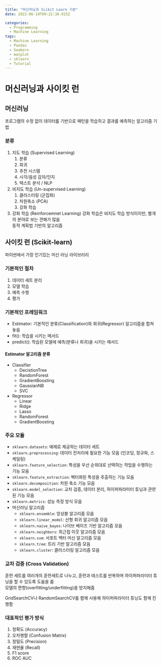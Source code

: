 ```yaml
---
title: "머신러닝과 Scikit Learn 기본"
date: 2022-06-19T09:22:38.015Z

categories:
  - Programming
  - Machine Learning
tags:
  - Machine Learning
  - Pandas
  - Seaborn
  - matplot
  - sklearn
  - Tutorial
---
```



# 머신러닝과 사이킷 런
## 머신러닝
프로그램의 수정 없이 데이터를 기반으로 패턴을 학습하고 결과를 예측하는 알고리즘 기법
### 분류
1. 지도 학습 (Supervised Learning)
   1. 분류
   2. 회귀
   3. 추천 시스템
   4. 시각/음성 감자/인지
   5. 텍스트 분석 / NLP
2. 비지도 학습 (Un-supervised Learning)
   1. 클러스터링 (군집화)
   2. 차원축소 (PCA)
   3. 강화 학습
3. 강화 학습 (Reinforcemnet Learning)
강화 학습은 비지도 학습 방식이지만, 별개의 분야로 보는 견해가 많음  
동적 계획법 기반의 알고리즘

## 사이킷 런 (Scikit-learn)
파이썬에서 가장 인기있는 머신 러닝 라이브러리  

### 기본적인 절차
1. 데이터 세트 분리
2. 모델 학습
3. 예측 수행
4. 평가

### 기본적인 프레임워크
- Estimator: 기본적인 분류(Classification)와 회귀(Regressor) 알고리즘을 합쳐 놓음
- fit(): 학습을 시키는 메서드
- predict(): 학습된 모델에 예측(분류나 회귀)을 시키는 매서드
#### Estimator 알고리즘 분류
- Classifier
  - DecistionTree
  - RandomForest
  - GradientBoosting
  - GaussianNB
  - SVC
- Regressor
  - Linear
  - Ridge
  - Lasso
  - RandomForest
  - GradientBoosting

### 주요 모듈
- `sklearn.datasets`: 예제로 제공하는 데이터 세트
- `sklearn.preprocessing`: 데이터 전처리에 필요한 기능 모음 (인코딩, 정규화, 스케일링)
- `sklearn.feature_selection`: 특성을 우선 순위대로 선택하는 작업을 수행하는 기능 모음
- `sklearn.feature_extraction`: 벡터화된 특성을 추출하는 기능 모음
- `sklearn.decomposition`: 차원 축소 기능 모음
- `sklearn.model_selection`: 교차 검증, 데이터 분리, 하이퍼파라미터 튜닝과 관련된 기능 모음
- `sklearn.metrics`: 성능 측정 방식 모음
- 머신러닝 알고리즘
  - `sklearn.ensemble`: 앙상블 알고리즘 모음
  - `sklearn.linear_model`: 선형 회귀 알고리즘 모음
  - `sklearn.naive_bayes`: 나이브 베이즈 기반 알고리즘 모음
  - `sklearn.neighbors`: 최근접 이웃 알고리즘 모음
  - `sklearn.svm`: 서포트 백터 머신 알고리즘 모음
  - `sklearn.tree`: 트리 기반 알고리즘 모음
  - `sklearn.cluster`: 클러스터링 알고리즘 모음

### 교차 검증 (Cross Validation)
훈련 세트를 여러개의 훈련세트로 나누고, 훈련과 테스트를 반복하며 하이퍼파라미터 튜닝을 할 수 있도록 도움을 줌  
모델의 편향(overfitting/underfitting)을 방지해줌  

GridSearchCV나 RandomSearchCV를 함께 사용해 하이퍼파라미터 튜닝도 함께 진행함

### 대표적인 평가 방식
1. 정확도 (Accuracy)
2. 오차행렬 (Confusion Matrix)
3. 정밀도 (Precision)
4. 재현율 (Recall)
5. F1 score
6. ROC AUC

